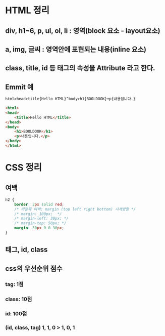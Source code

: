 # HTML 정리

## div, h1~6, p, ul, ol, li : 영역(block 요소 - layout요소)
## a, img, 글씨 : 영역안에 표현되는 내용(inline 요소)
## class, title, id 등 태그의 속성을 Attribute 라고 한다.

## Emmit 예
```html
html>head>title{Hello HTML}^body>h1{BOOLDOOK}+p{내용입니다.}

<html>
<head>
	<title>Hello HTML</title>
</head>
<body>
	<h1>BOOLDOOK</h1>
	<p>내용입니다.</p>
</body>
</html>
```


# CSS 정리
## 여백
```css
h2 {
	border: 2px solid red;
	/* 바깥쪽 여백: margin (top left right bottom) 시계방향 */
	/* margin: 100px;  */
	/* margin-left: 30px; */
	/* margin-top: 50px; */
	margin: 50px 0 0 30px;
}
```
## 태그, id, class

## css의 우선순위 점수
### tag: 1점
### class: 10점
### id: 100점
### (id, class, tag) 1, 1, 0 > 1, 0, 1
